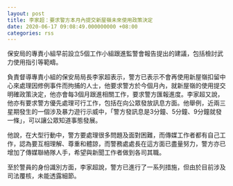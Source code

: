 ```yaml
---
layout: post
title: 李家超：要求警方本月內提交新屋嶺未來使用政策決定
date: 2020-06-17 09:08:49.000000000 +08:00
categories: rss
---
```


保安局的專責小組早前設立5個工作小組跟進監警會報告提出的建議，包括檢討武力使用指引等範疇。

負責督導專責小組的保安局局長李家超表示，警方已表示不會再使用新屋嶺扣留中心來處理因修例事件而拘捕的人士，他要求警方於今個月內，就新屋嶺的使用提交明確政策決定，他亦會每3個月跟進相關工作，要求警方匯報進度。李家超又說，他亦有要求警方優先處理可行工作，包括在向公眾發放訊息方面。他舉例，近兩三星期發生的一個涉及暴力遊行示威中，「警方發訊息是3分鐘、5分鐘、9分鐘就發一條」，可以讓公眾知道事態發展。

他說，在大型行動中，警方要處理很多問題及面對困難，而傳媒工作者都有自己工作，認為要互相理解、尊重和體諒，而警務處處長在這方面已盡量努力，警方亦已增加了傳媒聯絡隊人手，希望與新聞工作者做到各司其職。

至於警員的身份識別方面，李家超說，警方已進行了一系列措施，但由於目前涉及司法覆核，未能透露細節。
